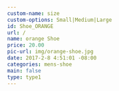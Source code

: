 ```yaml
---
custom-name: size
custom-options: Small|Medium|Large
id: Shoe_ORANGE
url: /
name: orange Shoe
price: 20.00
pic-url: img/orange-shoe.jpg
date: 2017-2-8 4:51:01 -08:00
categories: mens-shoe
main: false
type: type1
---
```

